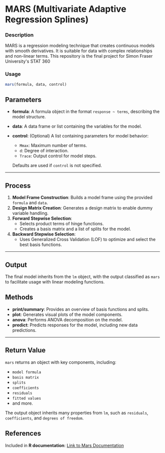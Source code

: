 # MARS (Multivariate Adaptive Regression Splines)

### Description
MARS is a regression modeling technique that creates continuous models with smooth derivatives. It is suitable for data with complex relationships and non-linear terms.
This repository is the final project for Simon Fraser University's STAT 360

### Usage
```R
mars(formula, data, control)

```

## Parameters

- **formula**: A formula object in the format `response ~ terms`, describing the model structure.
- **data**: A data frame or list containing the variables for the model.
- **control**: (Optional) A list containing parameters for model behavior:
  - `Mmax`: Maximum number of terms.
  - `d`: Degree of interaction.
  - `Trace`: Output control for model steps.
  
  Defaults are used if `control` is not specified.

---

## Process

1. **Model Frame Construction**: Builds a model frame using the provided `formula` and `data`.
2. **Design Matrix Creation**: Generates a design matrix to enable dummy variable handling.
3. **Forward Stepwise Selection**:
   - Selects product terms of hinge functions.
   - Creates a basis matrix and a list of splits for the model.
4. **Backward Stepwise Selection**:
   - Uses Generalized Cross Validation (LOF) to optimize and select the best basis functions.

---

## Output

The final model inherits from the `lm` object, with the output classified as `mars` to facilitate usage with linear modeling functions.

## Methods

- **print/summary**: Provides an overview of basis functions and splits.
- **plot**: Generates visual plots of the model components.
- **anova**: Performs ANOVA decomposition on the model.
- **predict**: Predicts responses for the model, including new data predictions.

---

## Return Value

`mars` returns an object with key components, including:

- `model formula`
- `basis matrix`
- `splits`
- `coefficients`
- `residuals`
- `fitted values`
- and more.

The output object inherits many properties from `lm`, such as `residuals`, `coefficients`, and `degrees of freedom`.

## References

Included in **R documentation**: [Link to Mars Documentation](https://github.com/DWangx1/STAT-360-MARS-Project/blob/main/R%20documentation.Rmd)
